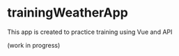 # trainingWeatherApp

This app is created to practice training using Vue and API

(work in progress)
